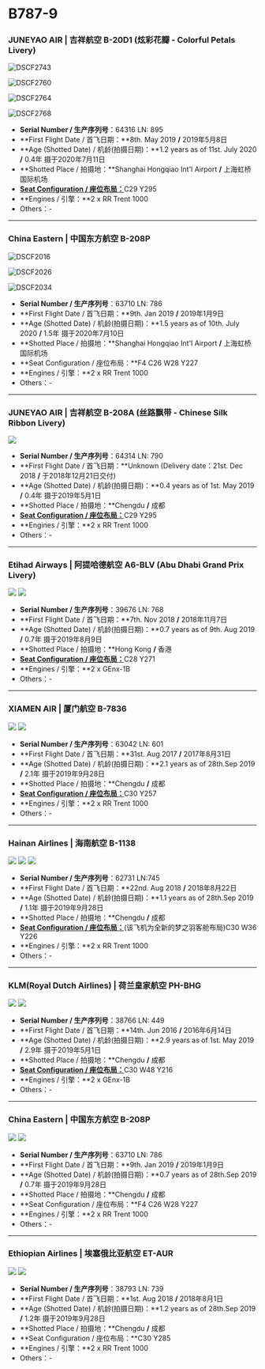 # B787-9

### JUNEYAO AIR | 吉祥航空 B-20D1 (炫彩花瓣 - Colorful Petals Livery)

![DSCF2743](http://blog.eternityqjl.top/DSCF2743.jpg)

![DSCF2760](http://blog.eternityqjl.top/DSCF2760.jpg)

![DSCF2764](http://blog.eternityqjl.top/DSCF2764.jpg)

![DSCF2768](http://blog.eternityqjl.top/DSCF2768.jpg)

- **Serial Number / 生产序列号**：64316  LN: 895
- **First Flight Date / 首飞日期：**8th. May 2019  **/**  2019年5月8日
- **Age (Shotted Date) / 机龄(拍摄日期)：**1.2 years as of 11st. July 2020  **/**  0.4年  摄于2020年7月11日
- **Shotted Place / 拍摄地：**Shanghai Hongqiao Int'l Airport  **/**  上海虹桥国际机场
- [**Seat Configuration / 座位布局：**](http://www.juneyaoair.com/pages/services/flightType.aspx###)C29 Y295
- **Engines / 引擎：**2 x RR Trent 1000
- Others：-

****

### China Eastern | 中国东方航空     B-208P

![DSCF2016](http://blog.eternityqjl.top/DSCF2016.jpg)

![DSCF2026](http://blog.eternityqjl.top/DSCF2026.jpg)

![DSCF2034](http://blog.eternityqjl.top/DSCF2034.jpg)

- **Serial Number / 生产序列号**：63710  LN: 786
- **First Flight Date / 首飞日期：**9th. Jan 2019  **/**  2019年1月9日
- **Age (Shotted Date) / 机龄(拍摄日期)：**1.5 years as of 10th. July 2020  **/**  1.5年  摄于2020年7月10日
- **Shotted Place / 拍摄地：**Shanghai Hongqiao Int'l Airport  **/**  上海虹桥国际机场
- **Seat Configuration / 座位布局：**F4 C26 W28 Y227
- **Engines / 引擎：**2 x RR Trent 1000
- Others：- 

****

### JUNEYAO AIR | 吉祥航空 B-208A (丝路飘带 - Chinese Silk Ribbon Livery)

![](http://cdn.eternityqjl.top/B789_HO_B-208A.jpg)

- **Serial Number / 生产序列号**：64314  LN: 790
- **First Flight Date / 首飞日期：**Unknown (Delivery date：21st. Dec 2018  **/**  于2018年12月21日交付)
- **Age (Shotted Date) / 机龄(拍摄日期)：**0.4 years as of 1st. May 2019  **/**  0.4年  摄于2019年5月1日
- **Shotted Place / 拍摄地：**Chengdu  **/**  成都
- [**Seat Configuration / 座位布局：**](http://www.juneyaoair.com/pages/services/flightType.aspx###)C29 Y295
- **Engines / 引擎：**2 x RR Trent 1000
- Others：-

****

### Etihad Airways | 阿提哈德航空 A6-BLV (Abu Dhabi Grand Prix Livery)

![](http://cdn.eternityqjl.top/B789_EY_A6-BLV_1.jpg)
![](http://cdn.eternityqjl.top/B789_EY_A6-BLV_2.jpg)

- **Serial Number / 生产序列号**：39676  LN: 768
- **First Flight Date / 首飞日期：**7th. Nov 2018  **/**  2018年11月7日
- **Age (Shotted Date) / 机龄(拍摄日期)：**0.7 years as of 9th. Aug 2019  **/**  0.7年  摄于2019年8月9日
- **Shotted Place / 拍摄地：**Hong Kong  **/**  香港
- [**Seat Configuration / 座位布局：**](https://www.etihad.com/content/dam/eag/etihadairways/etihadcom/Global/products/fleet/etihad-b787-9-2class-map.jpg)C28 Y271
- **Engines / 引擎：**2 x GEnx-1B
- Others：-

****

### XIAMEN AIR | 厦门航空     B-7836

![](http://cdn.eternityqjl.top/B789_MF_B-7836_4.jpg)
![](http://cdn.eternityqjl.top/B789_MF_B-7836_1.jpg)

- **Serial Number / 生产序列号**：63042  LN: 601
- **First Flight Date / 首飞日期：**31st. Aug 2017  **/**  2017年8月31日
- **Age (Shotted Date) / 机龄(拍摄日期)：**2.1 years as of 28th.Sep 2019  **/**  2.1年  摄于2019年9月28日
- **Shotted Place / 拍摄地：**Chengdu  **/**  成都
- [**Seat Configuration / 座位布局：**]([https://www.xiamenair.com/brandnew_CN/upload/images/2019/1/%E6%9C%BA%E5%9E%8B%E5%9B%BE_787-9_imagecp.jpg](https://www.xiamenair.com/brandnew_CN/upload/images/2019/1/机型图_787-9_imagecp.jpg))C30 Y257
- **Engines / 引擎：**2 x RR Trent 1000
- Others：-

****

### Hainan Airlines | 海南航空     B-1138

![](http://cdn.eternityqjl.top/B789_HU_B-1138_2.jpg)
![](http://cdn.eternityqjl.top/B789_HU_B-1138_5.jpg)
![](http://cdn.eternityqjl.top/B789_HU_B-1138_3.jpg)

- **Serial Number / 生产序列号**：62731 LN:745
- **First Flight Date / 首飞日期：**22nd. Aug 2018  **/**  2018年8月22日
- **Age (Shotted Date) / 机龄(拍摄日期)：**1.1 years as of 28th.Sep 2019  **/**  1.1年  摄于2019年9月28日
- **Shotted Place / 拍摄地：**Chengdu  **/**  成都
- [**Seat Configuration / 座位布局：**]([https://www.hainanairlines.com/HUPortal/dyn/portal/DisplayPage?COUNTRY_SITE=JP&SITE=CBHZCBHZ&LANGUAGE=CN&PAGE=BETG)(该飞机为全新的梦之羽客舱布局)C30 W36 Y226
- **Engines / 引擎：**2 x RR Trent 1000
- Others：-

****

### KLM(Royal Dutch Airlines) | 荷兰皇家航空     PH-BHG

![](http://cdn.eternityqjl.top/B789_KL_PH-BHG_1.jpg)
![](http://cdn.eternityqjl.top/B789_KL_PH-BHG_2.jpg)

- **Serial Number / 生产序列号**：38766  LN: 449
- **First Flight Date / 首飞日期：**14th. Jun 2016  **/**  2016年6月14日
- **Age (Shotted Date) / 机龄(拍摄日期)：**2.9 years as of 1st. May 2019  **/**  2.9年  摄于2019年5月1日
- **Shotted Place / 拍摄地：**Chengdu  **/**  成都
- [**Seat Configuration / 座位布局：**](https://www.klm.com/travel/es_en/prepare_for_travel/on_board/our_aircraft/boeing_787_9.htm)C30 W48 Y216
- **Engines / 引擎：**2 x GEnx-1B
- Others：-

****

### China Eastern | 中国东方航空     B-208P

![](http://cdn.eternityqjl.top/B787-9_MU_B-208P_3.jpg)
![](http://cdn.eternityqjl.top/B787-9_MU_B-208P_1.jpg)

- **Serial Number / 生产序列号**：63710  LN: 786
- **First Flight Date / 首飞日期：**9th. Jan 2019  **/**  2019年1月9日
- **Age (Shotted Date) / 机龄(拍摄日期)：**0.7 years as of 28th.Sep 2019  **/**  0.7年  摄于2019年9月28日
- **Shotted Place / 拍摄地：**Chengdu  **/**  成都
- **Seat Configuration / 座位布局：**F4 C26 W28 Y227
- **Engines / 引擎：**2 x RR Trent 1000
- Others：- 

****

### Ethiopian Airlines | 埃塞俄比亚航空     ET-AUR

![](http://cdn.eternityqjl.top/B787-9_ET_ET-AUR_2.jpg)
![](http://cdn.eternityqjl.top/B787-9_ET_ET-AUR_4.jpg)

- **Serial Number / 生产序列号**：38793  LN: 739
- **First Flight Date / 首飞日期：**1st. Aug 2018  **/**  2018年8月1日
- **Age (Shotted Date) / 机龄(拍摄日期)：**1.2 years as of 28th.Sep 2019  **/**  1.2年  摄于2019年9月28日
- **Shotted Place / 拍摄地：**Chengdu  **/**  成都
- **Seat Configuration / 座位布局：**C30 Y285
- **Engines / 引擎：**2 x RR Trent 1000
- Others：- 